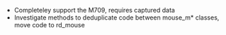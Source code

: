 - Completeley support the M709, requires captured data
- Investigate methods to deduplicate code between mouse_m* classes, move code to rd_mouse
